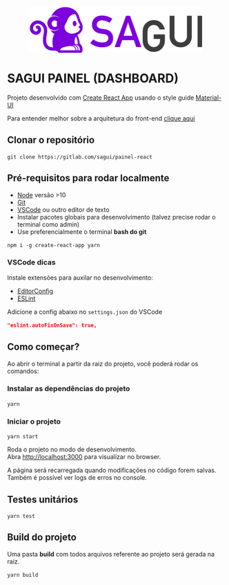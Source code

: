 <p align="center">
  <img width="400" src="src/assets/images/logo.png" alt="Sagui">
</p>

# SAGUI PAINEL (DASHBOARD)

Projeto desenvolvido com [Create React App](https://github.com/facebook/create-react-app) usando o style guide [Material-UI](https://material-ui.com/)

Para entender melhor sobre a arquitetura do front-end [clique aqui](docs/ARCHITECTURE.md)

## Clonar o repositório

```prompt
git clone https://gitlab.com/sagui/painel-react
```

## Pré-requisitos para rodar localmente

- [Node](https://nodejs.org/en/) versão >10
- [Git](https://git-scm.com/downloads)
- [VSCode](https://code.visualstudio.com/) ou outro editor de texto
- Instalar pacotes globais para desenvolvimento (talvez precise rodar o terminal como admin)
- Use preferencialmente o terminal **bash do git**

```prompt
npm i -g create-react-app yarn
```

### VSCode dicas

Instale extensões para auxilar no desenvolvimento:

- [EditorConfig](https://marketplace.visualstudio.com/items?itemName=EditorConfig.EditorConfig)
- [ESLint](https://marketplace.visualstudio.com/items?itemName=dbaeumer.vscode-eslint)

Adicione a config abaixo no `settings.json` do VSCode

```json
"eslint.autoFixOnSave": true,
```

## Como começar?

Ao abrir o terminal a partir da raiz do projeto, você poderá rodar os comandos:

### Instalar as dependências do projeto

```prompt
yarn
```

### Iniciar o projeto

```prompt
yarn start
```

Roda o projeto no modo de desenvolvimento.<br>
Abra [http://localhost:3000](http://localhost:3000) para visualizar no browser.

A página será recarregada quando modificações no código forem salvas.<br>
Também é possível ver logs de erros no console.

## Testes unitários

```prompt
yarn test
```

## Build do projeto

Uma pasta **build** com todos arquivos referente ao projeto será gerada na raiz.

```prompt
yarn build
```
